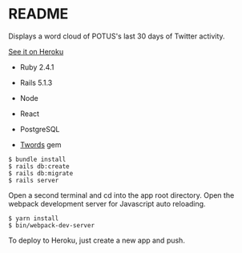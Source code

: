 # README

Displays a word cloud of POTUS's last 30 days of Twitter activity.

[See it on Heroku](http://trumpwords.exposed)

* Ruby 2.4.1

* Rails 5.1.3

* Node

* React

* PostgreSQL

* [Twords](https://github.com/msimonborg/twords) gem

```shell
$ bundle install
$ rails db:create
$ rails db:migrate
$ rails server
```

Open a second terminal and cd into the app root directory. Open the webpack development server for Javascript auto reloading.

    $ yarn install
    $ bin/webpack-dev-server

To deploy to Heroku, just create a new app and push.
